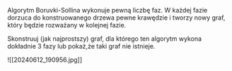 Algorytm Boruvki-Sollina wykonuje pewną liczbę faz. W każdej fazie dorzuca do konstruowanego drzewa pewne krawędzie i tworzy nowy graf, który będzie rozważany w kolejnej fazie.

Skonstruuj (jak najprostszy) graf, dla którego ten algorytm wykona dokładnie 3 fazy lub pokaż,że taki graf nie istnieje.


![[20240612_190956.jpg]]